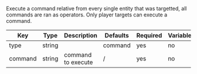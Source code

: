 Execute a command relative from every single entity that was targetted, all commands are ran as operators. Only player targets can execute a command.

| Key | Type | Description | Defaults | Required | Variable |
|-|-|-|-|-|-|
| type | string | | command | yes | no |
| command | string | command to execute | / | yes | no |